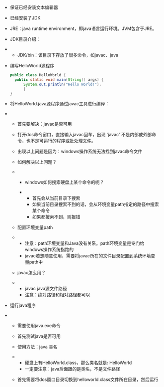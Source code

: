 - 保证已经安装文本编辑器

- 已经安装了JDK

- JRE：java runtime environment，即java语言运行环境。JVM包含于JRE。

- JDK目录介绍：

- - JDK/bin：该目录下存放了很多命令，如javac、java

- 编写HelloWorld源程序

  

  ```java
  public class HelloWorld {     
  	public static void main(String[] args) {
      	System.out.println("Hello World!");    
      	} 
  }
  ```

- 将HelloWorld.java源程序通过javac工具进行编译：

- - 首先要解决：javac是否可用

  - 打开dos命令窗口，直接输入javac回车，出现   'javac' 不是内部或外部命令，也不是可运行的程序或批处理文件。

  - 出现以上问题是因为：windows操作系统无法找到javac命令文件

  - 如何解决以上问题？

  - - windows如何搜索硬盘上某个命令的呢？

    - - 首先会从当前目录下搜索
      - 如果当前目录搜索不到的话，会从环境变量path指定的路径中搜索某个命令
      - 如果都搜索不到，则报错

  - 配置环境变量path

  - - 注意：path环境变量和Java没有关系。path环境变量是专门给windows操作系统指路的
    - javac若想随意使用，需要将javac所在的文件目录配置到系统环境变量path中

  - javac怎么用？

  - - javac java源文件路径
    - 注意：绝对路径和相对路径都可以

- 运行java程序

- - 需要使用java.exe命令

  - 首先测试java是否可用

  - 使用方法：java 类名

  - - 硬盘上有HelloWorld.class，那么类名就是:  HelloWorld
    - 一定要注意：java后面跟的是类名，不是文件路径

  - 首先需要将dos窗口目录切换到helloworld.class文件所在目录，然后运行